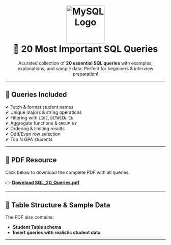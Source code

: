 <h1 align="center">
  <img src="https://www.logo.wine/a/logo/MySQL/MySQL-Logo.wine.svg" width="120" alt="MySQL Logo" />
  <br>
  🚀 20 Most Important SQL Queries
</h1>

<p align="center">
  Acurated collection of <b>20 essential SQL queries</b> with examples, explanations, and sample data.  
  Perfect for beginners & interview preparation!  
</p>

---

## 📘 Queries Included
✔ Fetch & format student names  
✔ Unique majors & string operations  
✔ Filtering with `LIKE`, `BETWEEN`, `IN`  
✔ Aggregate functions & `GROUP BY`  
✔ Ordering & limiting results  
✔ Odd/Even row selection  
✔ Top N GPA students  

---

## 📂 PDF Resource
Click below to download the complete PDF with all queries:

👉 [**Download SQL_20_Queries.pdf**](./SQL_20_Queries.pdf)

---

## 📌 Table Structure & Sample Data
The PDF also contains:  
- **Student Table schema**  
- **Insert queries with realistic student data**  

---

